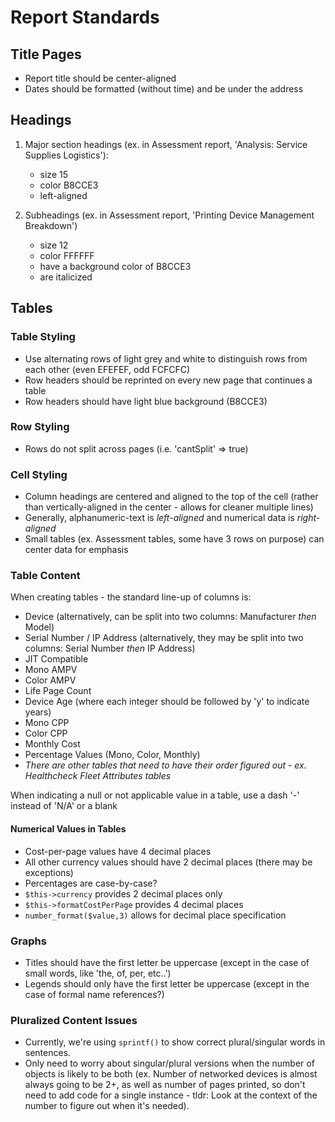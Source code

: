 # Report Standards

## Title Pages

* Report title should be center-aligned
* Dates should be formatted (without time) and be under the address

## Headings

1. Major section headings (ex. in Assessment report, 'Analysis: Service Supplies Logistics'):
    * size 15
    * color B8CCE3
    * left-aligned

2. Subheadings (ex. in Assessment report, 'Printing Device Management Breakdown')
    * size 12
    * color FFFFFF
    * have a background color of B8CCE3
    * are italicized

## Tables

### Table Styling

* Use alternating rows of light grey and white to distinguish rows from each other (even EFEFEF, odd FCFCFC)
* Row headers should be reprinted on every new page that continues a table
* Row headers should have light blue background (B8CCE3)

### Row Styling

* Rows do not split across pages (i.e. 'cantSplit' => true)

### Cell Styling

* Column headings are centered and aligned to the top of the cell (rather than vertically-aligned in the center - allows for cleaner multiple lines)
* Generally, alphanumeric-text is *left-aligned* and numerical data is *right-aligned*
* Small tables (ex. Assessment tables, some have 3 rows on purpose) can center data for emphasis


### Table Content

When creating tables - the standard line-up of columns is:

* Device (alternatively, can be split into two columns: Manufacturer *then* Model)
* Serial Number / IP Address (alternatively, they may be split into two columns: Serial Number *then* IP Address)
* JIT Compatible
* Mono AMPV
* Color AMPV
* Life Page Count
* Device Age (where each integer should be followed by 'y' to indicate years)
* Mono CPP
* Color CPP
* Monthly Cost
* Percentage Values (Mono, Color, Monthly)
* *There are other tables that need to have their order figured out - ex. Healthcheck Fleet Attributes tables*

When indicating a null or not applicable value in a table, use a dash '-' instead of 'N/A' or a blank

#### Numerical Values in Tables

* Cost-per-page values have 4 decimal places
* All other currency values should have 2 decimal places (there may be exceptions)
* Percentages are case-by-case?
* ```$this->currency``` provides 2 decimal places only
* ```$this->formatCostPerPage``` provides 4 decimal places
* ```number_format($value,3)``` allows for decimal place specification


### Graphs

* Titles should have the first letter be uppercase (except in the case of small words, like 'the, of, per, etc..')
* Legends should only have the first letter be uppercase (except in the case of formal name references?)


### Pluralized Content Issues

* Currently, we're using ```sprintf()``` to show correct plural/singular words in sentences.
* Only need to worry about singular/plural versions when the number of objects is likely to be both (ex. Number of networked devices is almost always going to be 2+, as well as number of pages printed, so don't need to add code for a single instance - tldr: Look at the context of the number to figure out when it's needed).
